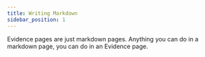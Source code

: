 ```yaml
---
title: Writing Markdown
sidebar_position: 1
---
```


Evidence pages are just markdown pages. Anything you can do in a markdown page, you can do in an Evidence page. 